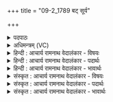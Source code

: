 +++
title = "09-2_1789 बट् सूर्य"

+++
<details><summary>पदपाठः</summary>

ब꣢ट्। सू꣣र्य। श्र꣡व꣢꣯सा। म꣣हा꣢न्। अ꣣सि। सत्रा꣢। दे꣣व। महा꣢न्। अ꣣सि। मह्ना꣢। दे꣣वा꣡ना꣢म्। अ꣣सुर्यः꣢। अ꣣। सुर्यः꣢। पु꣣रो꣡हि꣢तः। पु꣣रः꣢। हि꣣तः। विभु꣢। वि꣣। भु꣢। ज्यो꣡तिः꣢꣯। अ꣡दा꣢꣯भ्यम्। अ। दा꣣भ्यम्। १७८९।
</details>

<details><summary>अधिमन्त्रम् (VC)</summary>

- सूर्यः
- जमदग्निर्भार्गवः
- बार्हतः प्रगाथः (विषमा बृहती, समा सतोबृहती)
- पञ्चमः
</details>

<details><summary>हिन्दी : आचार्य रामनाथ वेदालंकार - विषयः</summary>

आगे फिर उसी विषय को कहते हैं।
</details>

<details><summary>हिन्दी : आचार्य रामनाथ वेदालंकार - पदार्थः</summary>

पदार्थान्वयभाषाः -  (बट्) सचमुच हे (सूर्य) सूर्य ! तू (श्रवसा) यश से (महान् असि) महान् है। (सत्रा) सचमुच ही, हे (देव) ज्योतिर्मय ! तू (महान् असि) महान् है। (असुर्यः) प्राणियों का हितकर्त्ता तू (मह्ना) महिमा से (देवानाम्) भूमण्डल, सोम, मङ्गल, बुध आदि प्रकाशनीयों के (पुरोहितः) सामने निहित है, जिससे उन्हें प्रकाशित कर सके। तू (विभु) व्यापक, (अदाभ्यम्) हिंसा न किये जा सकने योग्य (ज्योतिः) ज्योति है—यह सूर्य की अन्योक्ति से जीवात्मा को कहा गया है ॥२॥ यहाँ भी अन्योक्ति अलङ्कार है ॥२॥
</details>

<details><summary>हिन्दी : आचार्य रामनाथ वेदालंकार - भावार्थः</summary>

भावार्थभाषाः -  जीवात्मा भी सूर्य के समान यशस्वी, गुणों में महान्, अग्रणी और ज्योतिष्मान् है, इसलिए वह अपने गुणों को पहचान कर महान् कर्मों को करता हुआ अभ्युदय और निःश्रेयस को प्राप्त करे ॥२॥ इस खण्ड में अध्यात्मयोग, मृत्यु की अवश्यंभाविता, परमात्मा, ब्रह्मानन्द-रस, आत्मोद्बोधन इन विषयों का वर्णन होने से इस खण्ड की पूर्व खण्ड के साथ संगति है ॥ बीसवें अध्याय में द्वितीय खण्ड समाप्त ॥
</details>

<details><summary>संस्कृत : आचार्य रामनाथ वेदालंकार - विषयः</summary>

अथ पुनरपि तमेव विषयमाह।
</details>

<details><summary>संस्कृत : आचार्य रामनाथ वेदालंकार - पदार्थः</summary>

पदार्थान्वयभाषाः -  (बट्) सत्यम्, हे (सूर्य) प्रभाकर ! त्वम् (श्रवसा) यशसा (महान् असि) महिमवान् वर्तसे। (सत्रा) सत्यमेव, हे (देव) ज्योतिर्मय ! त्वम् (महान् असि) महान् विद्यसे। (असुर्यः) असुराः प्राणवन्तः, तेभ्यो हितः त्वम्। [असुशब्दान्मत्वर्थीयो रः। ततोऽसुरप्रातिपदिकाद् हितार्थे यत् प्रत्ययः।] (मह्ना) महिम्ना (देवानाम्) भूमण्डलसोममङ्गलबुधादीनां प्रकाश्यानाम् (पुरोहितः) प्रकाशप्रदानाय सम्मुखं निहितो विद्यसे। त्वम् (विभु) व्यापकम् (अदाभ्यम्) हिंसितुमशक्यम् (ज्योतिः) तेजः असि इति सूर्यस्यान्योक्त्या जीवात्मानमाह ॥२॥२ अत्राप्यन्योक्तिरलङ्कारः ॥२॥
</details>

<details><summary>संस्कृत : आचार्य रामनाथ वेदालंकार - भावार्थः</summary>

भावार्थभाषाः -  जीवात्माऽपि सूर्यवद् यशस्वी गुणैर्महान् अग्रणीर्ज्योतिष्मांश्चास्तीति स स्वकीयान् गुणान् परिचित्य महान्ति कार्याणि कुर्वन्नभ्युदयं निःश्रेयसं च विन्दतु ॥२॥ अस्मिन् खण्डेऽध्यात्मयोगा मृत्योर्ध्रुवत्वं परमात्मा ब्रह्मानन्दरस आत्मोद्बोधनम् इत्येतेषां विषयाणां वर्णनादेतत्खण्डस्य पूर्वखण्डेन संगतिरस्ति ॥
</details>